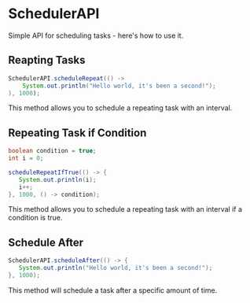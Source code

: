 # SchedulerAPI
Simple API for scheduling tasks - here's how to use it.

## Reapting Tasks
```java
SchedulerAPI.scheduleRepeat(() -> 
    System.out.println("Hello world, it's been a second!");
), 1000);
```

This method allows you to schedule a repeating task with an interval.

## Repeating Task if Condition
```java
boolean condition = true;
int i = 0;

scheduleRepeatIfTrue(() -> {
   System.out.println(i);
   i++;
}, 1000, () -> condition);
```

This method allows you to schedule a repeating task with an interval if a condition is true.

## Schedule After
```java
SchedulerAPI.scheduleAfter(() -> {
   System.out.println("Hello world, it's been a second!");
}, 1000);
```

This method will schedule a task after a specific amount of time.

